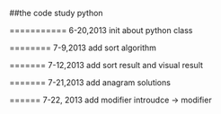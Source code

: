 ##the code study python

===========
6-20,2013   init about python class

========
7-9,2013   add sort algorithm

=======
7-12,2013 add sort result and visual result

=======
7-21,2013 add anagram solutions

======
7-22, 2013 add modifier introudce -> modifier

